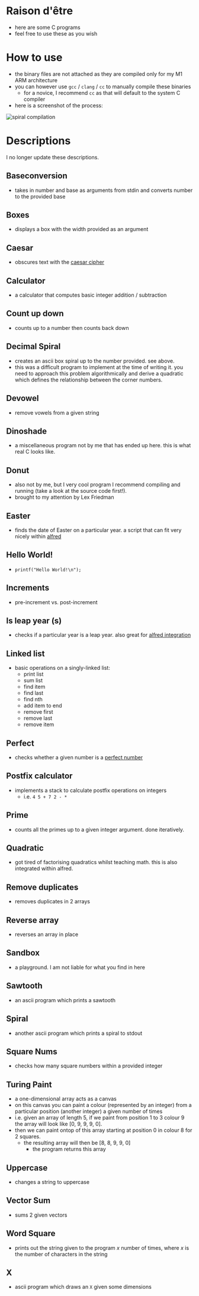 # Raison d'être

- here are some C programs
- feel free to use these as you wish

# How to use

- the binary files are not attached as they are compiled only for my M1 ARM architecture
- you can however use `gcc` / `clang` / `cc` to manually compile these binaries
	- for a novice, I recommend `cc` as that will default to the system C compiler
- here is a screenshot of the process:

![spiral compilation](spiral-compilation.png)


# Descriptions

I no longer update these descriptions.

## Baseconversion

- takes in number and base as arguments from stdin and converts number to the provided base

## Boxes

- displays a box with the width provided as an argument

## Caesar

- obscures text with the [caesar cipher](https://en.wikipedia.org/wiki/Caesar_cipher)

## Calculator

- a calculator that computes basic integer addition / subtraction

## Count up down

- counts up to a number then counts back down

## Decimal Spiral

- creates an ascii box spiral up to the number provided. see above.
- this was a difficult program to implement at the time of writing it. you need to approach this problem algorithmically and derive a quadratic which defines the relationship between the corner numbers.

## Devowel

- remove vowels from a given string

## Dinoshade

- a miscellaneous program not by me that has ended up here. this is what real C looks like.

## Donut

- also not by me, but I very cool program I recommend compiling and running (take a look at the source code first!).
- brought to my attention by Lex Friedman

## Easter

- finds the date of Easter on a particular year. a script that can fit very nicely within [alfred](https://github.com/br1ttle/alfred-workflows)

## Hello World!

- `printf("Hello World!\n");`

## Increments

- pre-increment vs. post-increment

## Is leap year (s)

- checks if a particular year is a leap year. also great for [alfred integration](https://github.com/br1ttle/alfred-workflows)

## Linked list

- basic operations on a singly-linked list:
	- print list
	- sum list
	- find item
	- find last
	- find nth
	- add item to end
	- remove first
	- remove last
	- remove item

## Perfect

- checks whether a given number is a [perfect number](https://en.wikipedia.org/wiki/Perfect_number)

## Postfix calculator

- implements a stack to calculate postfix operations on integers
	- i.e. `4 5 + 7 2 - *`

## Prime

- counts all the primes up to a given integer argument. done iteratively.

## Quadratic

- got tired of factorising quadratics whilst teaching math. this is also integrated within alfred.

## Remove duplicates

- removes duplicates in 2 arrays

## Reverse array

- reverses an array in place

## Sandbox

- a playground. I am not liable for what you find in here

## Sawtooth

- an ascii program which prints a sawtooth

## Spiral

- another ascii program which prints a spiral to stdout

## Square Nums

- checks how many square numbers within a provided integer

## Turing Paint

- a one-dimensional array acts as a canvas
- on this canvas you can paint a colour (represented by an integer) from a particular position (another integer) a given number of times
- i.e. given an array of length 5, if we paint from position 1 to 3 colour 9 the array will look like [0, 9, 9, 9, 0].
- then we can paint ontop of this array starting at position 0 in colour 8 for 2 squares.
	- the resulting array will then be [8, 8, 9, 9, 0]
		- the program returns this array

## Uppercase

- changes a string to uppercase

## Vector Sum

- sums 2 given vectors

## Word Square

- prints out the string given to the program $x$ number of times, where $x$ is the number of characters in the string

## X

- ascii program which draws an `X` given some dimensions

